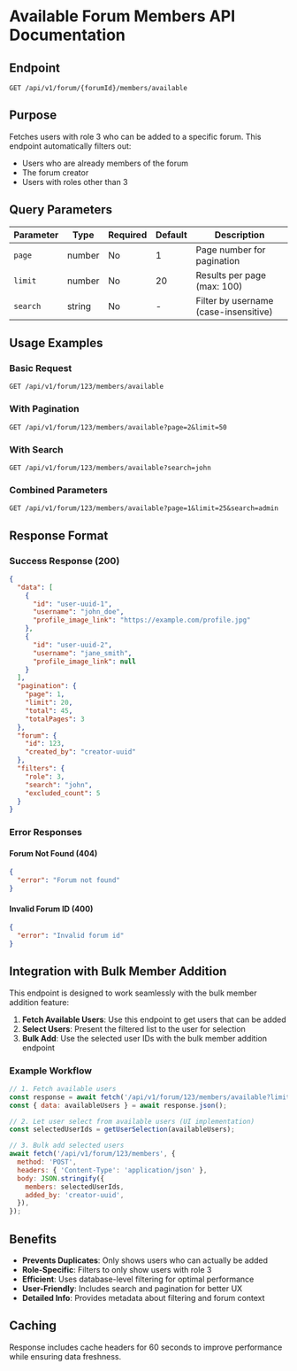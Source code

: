 # Available Forum Members API Documentation

## Endpoint

`GET /api/v1/forum/{forumId}/members/available`

## Purpose

Fetches users with role 3 who can be added to a specific forum. This endpoint automatically filters out:

- Users who are already members of the forum
- The forum creator
- Users with roles other than 3

## Query Parameters

| Parameter | Type   | Required | Default | Description                           |
| --------- | ------ | -------- | ------- | ------------------------------------- |
| `page`    | number | No       | 1       | Page number for pagination            |
| `limit`   | number | No       | 20      | Results per page (max: 100)           |
| `search`  | string | No       | -       | Filter by username (case-insensitive) |

## Usage Examples

### Basic Request

```http
GET /api/v1/forum/123/members/available
```

### With Pagination

```http
GET /api/v1/forum/123/members/available?page=2&limit=50
```

### With Search

```http
GET /api/v1/forum/123/members/available?search=john
```

### Combined Parameters

```http
GET /api/v1/forum/123/members/available?page=1&limit=25&search=admin
```

## Response Format

### Success Response (200)

```json
{
  "data": [
    {
      "id": "user-uuid-1",
      "username": "john_doe",
      "profile_image_link": "https://example.com/profile.jpg"
    },
    {
      "id": "user-uuid-2",
      "username": "jane_smith",
      "profile_image_link": null
    }
  ],
  "pagination": {
    "page": 1,
    "limit": 20,
    "total": 45,
    "totalPages": 3
  },
  "forum": {
    "id": 123,
    "created_by": "creator-uuid"
  },
  "filters": {
    "role": 3,
    "search": "john",
    "excluded_count": 5
  }
}
```

### Error Responses

#### Forum Not Found (404)

```json
{
  "error": "Forum not found"
}
```

#### Invalid Forum ID (400)

```json
{
  "error": "Invalid forum id"
}
```

## Integration with Bulk Member Addition

This endpoint is designed to work seamlessly with the bulk member addition feature:

1. **Fetch Available Users**: Use this endpoint to get users that can be added
2. **Select Users**: Present the filtered list to the user for selection
3. **Bulk Add**: Use the selected user IDs with the bulk member addition endpoint

### Example Workflow

```javascript
// 1. Fetch available users
const response = await fetch('/api/v1/forum/123/members/available?limit=50');
const { data: availableUsers } = await response.json();

// 2. Let user select from available users (UI implementation)
const selectedUserIds = getUserSelection(availableUsers);

// 3. Bulk add selected users
await fetch('/api/v1/forum/123/members', {
  method: 'POST',
  headers: { 'Content-Type': 'application/json' },
  body: JSON.stringify({
    members: selectedUserIds,
    added_by: 'creator-uuid',
  }),
});
```

## Benefits

- **Prevents Duplicates**: Only shows users who can actually be added
- **Role-Specific**: Filters to only show users with role 3
- **Efficient**: Uses database-level filtering for optimal performance
- **User-Friendly**: Includes search and pagination for better UX
- **Detailed Info**: Provides metadata about filtering and forum context

## Caching

Response includes cache headers for 60 seconds to improve performance while ensuring data freshness.
